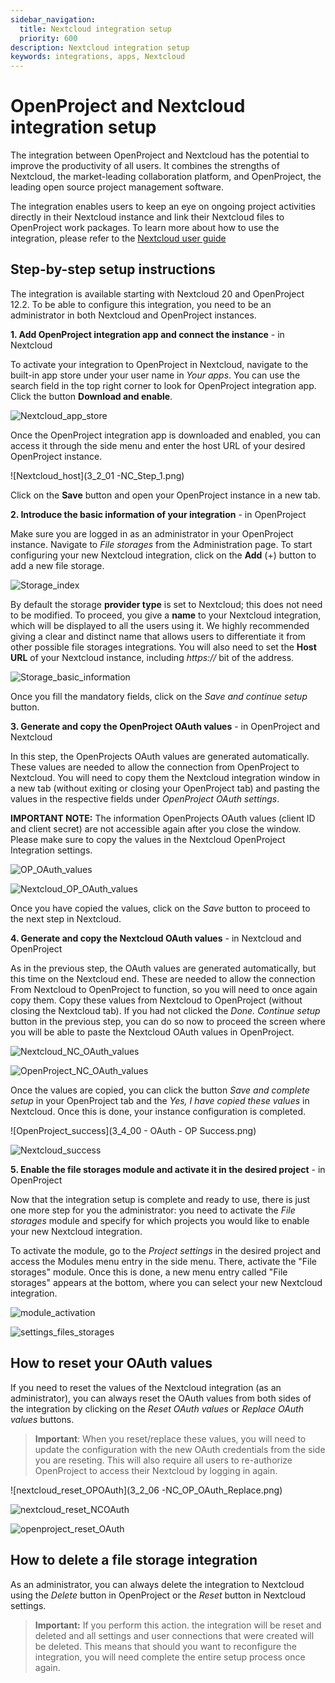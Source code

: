 ```yaml
---
sidebar_navigation:
  title: Nextcloud integration setup
  priority: 600
description: Nextcloud integration setup
keywords: integrations, apps, Nextcloud
---
```


# OpenProject and Nextcloud integration setup 

The integration between OpenProject and Nextcloud has the potential to improve the productivity of all users. It combines the strengths of Nextcloud, the market-leading collaboration platform, and OpenProject, the leading open source project management software.

The integration enables users to keep an eye on ongoing project activities directly in their Nextcloud instance and link their Nextcloud files to OpenProject work packages. To learn more about how to use the integration, please refer to the [Nextcloud user guide](../../../user-guide/nextcloud-integration/)

## Step-by-step setup instructions

The integration is available starting with Nextcloud 20 and OpenProject 12.2. To be able to configure this integration, you need to be an administrator in both Nextcloud and OpenProject instances.

**1. Add OpenProject integration app and connect the instance** - in Nextcloud

To activate your integration to OpenProject in Nextcloud, navigate to the built-in app store under your user name in _Your apps_. You can use the search field in the top right corner to look for OpenProject integration app. Click the button **Download and enable**.

![Nextcloud_app_store](Nextcloud_app_store.png)

Once the OpenProject integration app is downloaded and enabled, you can access it through the side menu and enter the host URL of your desired OpenProject instance.

![Nextcloud_host](3_2_01 -NC_Step_1.png)

Click on the **Save** button and open your OpenProject instance in a new tab.

**2. Introduce the basic information of your integration** - in OpenProject

Make sure you are logged in as an administrator in your OpenProject instance. Navigate to *File storages* from the Administration page. To start configuring your new Nextcloud integration, click on the **Add** (+) button to add a new file storage.

![Storage_index](3_0_00-OP_OAuth_Empty_Index.png)

By default the storage **provider type** is set to Nextcloud; this does not need to be modified. To proceed, you give a **name** to your Nextcloud integration, which will be displayed to all the users using it. We highly recommended giving a clear and distinct name that allows users to differentiate it from other possible file storages integrations. You will also need to set the **Host URL** of your Nextcloud instance, including _https://_ bit of the address.

![Storage_basic_information](3_0_01-OP_General_Info.png)

Once you fill the mandatory fields, click on the *Save and continue setup* button.

**3. Generate and copy the OpenProject OAuth values** - in OpenProject and Nextcloud

In this step, the OpenProjects OAuth values are generated automatically. These values are needed to allow the connection from OpenProject to Nextcloud. You will need to copy them the Nextcloud integration window in a new tab (without exiting or closing your OpenProject tab) and pasting the values in the respective fields under _OpenProject OAuth settings_.

**IMPORTANT NOTE:** The information OpenProjects OAuth values (client ID and client secret) are not accessible again after you close the window. Please make sure to copy the values in the Nextcloud OpenProject Integration settings.

![OP_OAuth_values](3_1_00-OP_OAuth_application_details.png)

![Nextcloud_OP_OAuth_values](3_2_03-NC_Step_2.png)

Once you have copied the values, click on the *Save* button to proceed to the next step in Nextcloud.

**4. Generate and copy the Nextcloud OAuth values** - in Nextcloud and OpenProject

As in the previous step, the OAuth values are generated automatically, but this time on the Nextcloud end. These are needed to allow the connection From Nextcloud to OpenProject to function, so you will need to once again copy them. Copy these values from Nextcloud to OpenProject (without closing the Nextcloud tab). If you had not clicked the *Done. Continue setup* button in the previous step, you can do so now to proceed the screen where you will be able to paste the Nextcloud OAuth values in OpenProject.

![Nextcloud_NC_OAuth_values](3_2_04-NC_Step_3.png)

![OpenProject_NC_OAuth_values](3_3_01-OP_OAuth_application_details.png)

Once the values are copied, you can click the button *Save and complete setup* in your OpenProject tab and the *Yes, I have copied these values* in Nextcloud. Once this is done, your instance configuration is completed.

![OpenProject_success](3_4_00 - OAuth - OP Success.png)

![Nextcloud_success](3_2_05-NC_Success.png)

**5. Enable the file storages module and activate it in the desired project** - in OpenProject

Now that the integration setup is complete and ready to use, there is just one more step for you the administrator: you need to activate the *File storages* module and specify for which projects you would like to enable your new Nextcloud integration.

To activate the module, go to the *Project settings* in the desired project and access the Modules menu entry in the side menu. There, activate the "File storages" module. Once this is done, a new menu entry called "File storages" appears at the bottom, where you can select your new Nextcloud integration.

![module_activation](Settings_modules.png)

![settings_files_storages](Settings_files_storages.png)

## How to reset your OAuth values

If you need to reset the values of the Nextcloud integration (as an administrator), you can always reset the OAuth values from both sides of the integration by clicking on the *Reset OAuth values* or *Replace OAuth values* buttons.

> **Important**: When you reset/replace these values, you will need to update the configuration with the new OAuth credentials from the side you are reseting. This will also require all users to re-authorize OpenProject to access their Nextcloud by logging in again.

![nextcloud_reset_OPOAuth](3_2_06 -NC_OP_OAuth_Replace.png)

![nextcloud_reset_NCOAuth](3_2_07-NC__OAuth_Replace.png)

![openproject_reset_OAuth](3_4_03-OP_Replace_Alert.png)


## How to delete a file storage integration

As an administrator, you can always delete the integration to Nextcloud using the *Delete* button in OpenProject or the *Reset* button in Nextcloud settings.

> **Important:** If you perform this action. the integration will be reset and deleted and all settings and user connections that were created will be deleted. This means that should you want to reconfigure the integration, you will need complete the entire setup process once again.
